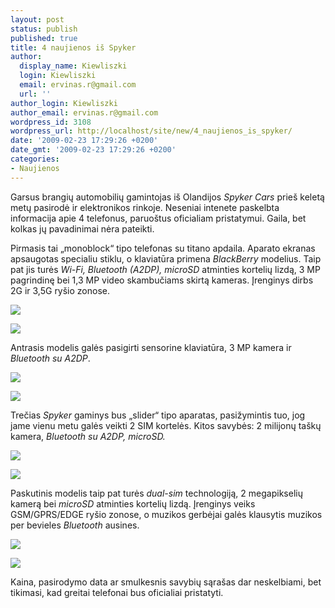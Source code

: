 ```yaml
---
layout: post
status: publish
published: true
title: 4 naujienos iš Spyker
author:
  display_name: Kiewliszki
  login: Kiewliszki
  email: ervinas.r@gmail.com
  url: ''
author_login: Kiewliszki
author_email: ervinas.r@gmail.com
wordpress_id: 3108
wordpress_url: http://localhost/site/new/4_naujienos_is_spyker/
date: '2009-02-23 17:29:26 +0200'
date_gmt: '2009-02-23 17:29:26 +0200'
categories:
- Naujienos
---
```

<p>Garsus brangių automobilių gamintojas iš Olandijos <i>Spyker Cars</i> prieš keletą metų pasirodė ir elektronikos rinkoje. Neseniai intenete paskelbta informacija apie 4 telefonus, paruoštus oficialiam pristatymui. Gaila, bet kolkas jų pavadinimai nėra pateikti.</p>
<p>Pirmasis tai „monoblock“ tipo telefonas su titano apdaila. Aparato ekranas apsaugotas specialiu stiklu, o klaviatūra primena <i>BlackBerry</i> modelius. Taip pat jis turės <i>Wi-Fi, Bluetooth (A2DP), microSD</i> atminties kortelių lizdą, 3 MP pagrindinę bei 1,3 MP video skambučiams skirtą kameras. Įrenginys dirbs 2G ir 3,5G ryšio zonose.</p>
<p><img src="http://svarke.technews.lt/spyker1" /></p>
<p><img src="http://svarke.technews.lt/spyker2" /></p>
<p>Antrasis modelis galės pasigirti sensorine klaviatūra, 3 MP kamera ir <i>Bluetooth su A2DP</i>.</p>
<p><img src="http://svarke.technews.lt/spyker3" /></p>
<p><img src="http://svarke.technews.lt/spyker4" /></p>
<p>Trečias <i>Spyker</i> gaminys bus „slider“ tipo aparatas, pasižymintis tuo, jog jame vienu metu galės veikti 2 SIM kortelės. Kitos savybės: 2 milijonų taškų kamera, <i>Bluetooth su A2DP, microSD.</i></p>
<p><img src="http://svarke.technews.lt/spyker5" /></p>
<p><img src="http://svarke.technews.lt/spyker6" /></p>
<p>Paskutinis modelis taip pat turės <i>dual-sim</i> technologiją, 2 megapikselių kamerą bei <i>microSD</i> atminties kortelių lizdą. Įrenginys veiks GSM/GPRS/EDGE ryšio zonose, o muzikos gerbėjai galės klausytis muzikos per bevieles <i>Bluetooth</i> ausines.</p>
<p><img src="http://svarke.technews.lt/spyker7" /></p>
<p><img src="http://svarke.technews.lt/spyker8" /></p>
<p>Kaina, pasirodymo data ar smulkesnis savybių sąrašas dar neskelbiami, bet tikimasi, kad greitai telefonai bus oficialiai pristatyti.</p>

